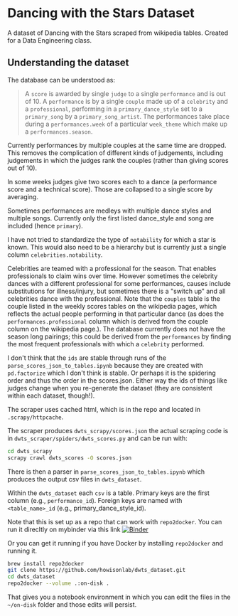 # Dancing with the Stars Dataset

A dataset of Dancing with the Stars scraped from wikipedia tables.  Created for a Data Engineering class.

## Understanding the dataset

The database can be understood as:

> A `score` is awarded by single `judge` to a single `performance` and is out of 10. A `performance` is by a single `couple` made up of a `celebrity` and a `professional`, performing in a `primary_dance_style` set to a `primary_song` by a `primary_song_artist`. The performances take place during a `performances.week` of a particular `week_theme` which make up a `performances.season`.

Currently performances by multiple couples at the same time are dropped. This removes the complication of different kinds of judgements, including judgements in which the judges rank the couples (rather than giving scores out of 10).

In some weeks judges give two scores each to a dance (a performance score and a technical score). Those are collapsed to a single score by averaging.

Sometimes performances are medleys with multiple dance styles and multiple songs.  Currently only the first listed dance_style and song are included (hence `primary`).  

I have not tried to standardize the type of `notability` for which a star is known. This would also need to be a hierarchy but is currently just a single column `celebrities.notability`.

Celebrities are teamed with a professional for the season. That enables professionals to claim wins over time. However sometimes the celebrity dances with a different professional for some performances, causes include substitutions for illness/injury, but sometimes there is a "switch up" and all celebrities dance with the professional. Note that the `couples` table is the couple listed in the weekly scores tables on the wikipedia pages, which reflects the actual people performing in that particular dance (as does the `performances.professional` column which is derived from the couple column on the wikipedia page.). The database currently does not have the season long pairings; this could be derived from the `performances` by finding the most frequent professionals with which a `celebrity` performed.

I don't think that the `ids` are stable through runs of the `parse_scores_json_to_tables.ipynb` because they are created with `pd.factorize` which I don't think is stable.  Or perhaps it is the spidering order and thus the order in the scores.json.  Either way the ids of things like judges change when you re-generate the dataset (they are consistent within each dataset, though!).

The scraper uses cached html, which is in the repo and located in `.scrapy/httpcache`. 

The scraper produces `dwts_scrapy/scores.json` the actual scraping code is in `dwts_scraper/spiders/dwts_scores.py` and can be run with:

```sh
cd dwts_scrapy
scrapy crawl dwts_scores -O scores.json
```

There is then a parser in `parse_scores_json_to_tables.ipynb` which produces the output csv files in `dwts_dataset`.

Within the `dwts_dataset` each `csv` is a table. Primary keys are the first column (e.g., `performance_id`). Foreign keys are named with `<table_name>_id` (e.g., primary_dance_style_id).

Note that this is set up as a repo that can work with `repo2docker`.  You can run it direcltly on mybinder via this link [![Binder](https://mybinder.org/badge_logo.svg)](https://mybinder.org/v2/gh/howisonlab/dwts_dataset.git/HEAD)

Or you can get it running if you have Docker by installing `repo2docker` and running it.

```sh
brew install repo2docker
git clone https://github.com/howisonlab/dwts_dataset.git
cd dwts_dataset
repo2docker --volume .:on-disk .
```

That gives you a notebook environment in which you can edit the files in the `~/on-disk` folder and those edits will persist.
